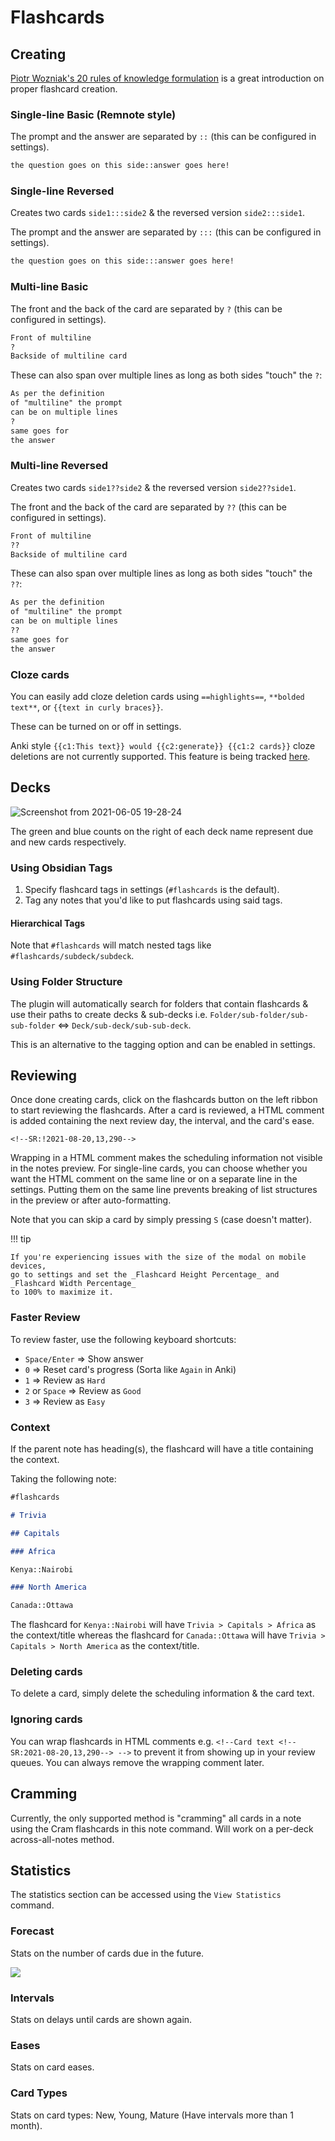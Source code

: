 # Flashcards

## Creating

[Piotr Wozniak's 20 rules of knowledge formulation](https://supermemo.guru/wiki/20_rules_of_knowledge_formulation) is a great introduction on proper flashcard creation.

### Single-line Basic (Remnote style)

The prompt and the answer are separated by `::` (this can be configured in settings).

```markdown
the question goes on this side::answer goes here!
```

### Single-line Reversed

Creates two cards `side1:::side2` & the reversed version `side2:::side1`.

The prompt and the answer are separated by `:::` (this can be configured in settings).

```markdown
the question goes on this side:::answer goes here!
```

### Multi-line Basic

The front and the back of the card are separated by `?` (this can be configured in settings).

```markdown
Front of multiline
?
Backside of multiline card
```

These can also span over multiple lines as long as both sides "touch" the `?`:

```markdown
As per the definition
of "multiline" the prompt
can be on multiple lines
?
same goes for
the answer
```

### Multi-line Reversed

Creates two cards `side1??side2` & the reversed version `side2??side1`.

The front and the back of the card are separated by `??` (this can be configured in settings).

```markdown
Front of multiline
??
Backside of multiline card
```

These can also span over multiple lines as long as both sides "touch" the `??`:

```markdown
As per the definition
of "multiline" the prompt
can be on multiple lines
??
same goes for
the answer
```

### Cloze cards

You can easily add cloze deletion cards using `==highlights==`, `**bolded text**`, or `{{text in curly braces}}`.

These can be turned on or off in settings.

Anki style `{{c1:This text}} would {{c2:generate}} {{c1:2 cards}}` cloze deletions are not currently supported. This feature is being tracked [here](https://github.com/st3v3nmw/obsidian-spaced-repetition/issues/93/).

## Decks

![Screenshot from 2021-06-05 19-28-24](https://user-images.githubusercontent.com/43380836/120922211-78603400-c6d0-11eb-9d09-bdd5df1c9112.png)

The green and blue counts on the right of each deck name represent due and new cards respectively.

### Using Obsidian Tags

1. Specify flashcard tags in settings (`#flashcards` is the default).
2. Tag any notes that you'd like to put flashcards using said tags.

#### Hierarchical Tags

Note that `#flashcards` will match nested tags like `#flashcards/subdeck/subdeck`.

### Using Folder Structure

The plugin will automatically search for folders that contain flashcards & use their paths to create decks & sub-decks i.e. `Folder/sub-folder/sub-sub-folder` ⇔ `Deck/sub-deck/sub-sub-deck`.

This is an alternative to the tagging option and can be enabled in settings.

## Reviewing

Once done creating cards, click on the flashcards button on the left ribbon to start reviewing the flashcards. After a card is reviewed, a HTML comment is added containing the next review day, the interval, and the card's ease.

```
<!--SR:!2021-08-20,13,290-->
```

Wrapping in a HTML comment makes the scheduling information not visible in the notes preview. For single-line cards, you can choose whether you want the HTML comment on the same line or on a separate line in the settings. Putting them on the same line prevents breaking of list structures in the preview or after auto-formatting.

Note that you can skip a card by simply pressing `S` (case doesn't matter).

!!! tip

    If you're experiencing issues with the size of the modal on mobile devices,
    go to settings and set the _Flashcard Height Percentage_ and _Flashcard Width Percentage_
    to 100% to maximize it.

### Faster Review

To review faster, use the following keyboard shortcuts:

-   `Space/Enter` => Show answer
-   `0` => Reset card's progress (Sorta like `Again` in Anki)
-   `1` => Review as `Hard`
-   `2` or `Space` => Review as `Good`
-   `3` => Review as `Easy`

### Context

If the parent note has heading(s), the flashcard will have a title containing the context.

Taking the following note:

```markdown
#flashcards

# Trivia

## Capitals

### Africa

Kenya::Nairobi

### North America

Canada::Ottawa
```

The flashcard for `Kenya::Nairobi` will have `Trivia > Capitals > Africa` as the context/title whereas the flashcard for `Canada::Ottawa` will have `Trivia > Capitals > North America` as the context/title.

### Deleting cards

To delete a card, simply delete the scheduling information & the card text.

### Ignoring cards

You can wrap flashcards in HTML comments e.g. `<!--Card text <!--SR:2021-08-20,13,290--> -->` to prevent it from showing up in your review queues. You can always remove the wrapping comment later.

## Cramming

Currently, the only supported method is "cramming" all cards in a note using the Cram flashcards in this note command. Will work on a per-deck across-all-notes method.

## Statistics

The statistics section can be accessed using the `View Statistics` command.

### Forecast

Stats on the number of cards due in the future.

<img src="https://raw.githubusercontent.com/st3v3nmw/obsidian-spaced-repetition/master/assets/stats_forecast.png" />

### Intervals

Stats on delays until cards are shown again.

### Eases

Stats on card eases.

### Card Types

Stats on card types: New, Young, Mature (Have intervals more than 1 month).

